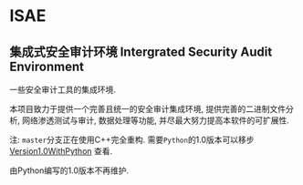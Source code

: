 # ISAE

## 集成式安全审计环境 Intergrated Security Audit Environment

一些安全审计工具的集成环境.

本项目致力于提供一个完善且统一的安全审计集成环境, 提供完善的二进制文件分析, 网络渗透测试与审计, 数据处理等功能, 并尽最大努力提高本软件的可扩展性.

注: `master`分支正在使用C++完全重构. 需要`Python`的1.0版本可以移步 [Version1.0WithPython](https://github.com/Reverier-Xu/ISAE/tree/Version1.0withPython) 查看.

由Python编写的1.0版本不再维护.